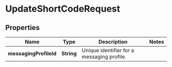 

# UpdateShortCodeRequest


## Properties

| Name | Type | Description | Notes |
|------------ | ------------- | ------------- | -------------|
|**messagingProfileId** | **String** | Unique identifier for a messaging profile. |  |



